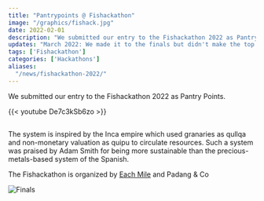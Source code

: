 ```yaml
---
title: "Pantrypoints @ Fishackathon"
image: "/graphics/fishack.jpg"
date: 2022-02-01
description: "We submitted our entry to the Fishackathon 2022 as Pantry Points"
updates: "March 2022: We made it to the finals but didn't make the top 3"
tags: ['Fishackathon']
categories: ['Hackathons']
aliases:
  "/news/fishackathon-2022/"
---
```



We submitted our entry to the Fishackathon 2022 as Pantry Points. 

{{< youtube De7c3kSb6zo >}}


## 

The system is inspired by the Inca empire which used granaries as qullqa and non-monetary valuation as quipu to circulate resources. Such a system was praised by Adam Smith for being more sustainable than the precious-metals-based system of the Spanish.

The Fishackathon is organized by [Each Mile](https://eachmile.co/) and Padang & Co

![Finals](/screens/fishack.jpg)
